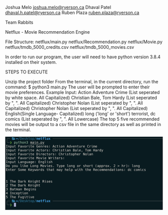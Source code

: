 Joshua Melo joshua.melo@ryerson.ca
Dhaval Patel dhaval.h.patel@ryerson.ca
Ruben Plaza ruben.plaza@ryerson.ca

Team Rabbits

Netflux - Movie Recommendation Engine

File Structure:
netflux/main.py
netflux/Recommendation.py
netflux/Movie.py
netflux/tmdb_5000_credits.csv
netflux/tmdb_5000_movies.csv

In order to run our program, the user will need to have python version 3.8.4 installed on their system.

STEPS TO EXECUTE

Unzip the project folder
From the terminal, in the current directory, run the command:
$ python3 main.py
The user will be prompted to enter their movie preferences.
Example Input:
Action Adventure Crime (List seperated by white space. All Capitalized)
Christian Bale, Tom Hardy (List seperated by ", ". All Capitalized)
Christopher Nolan (List seperated by ", ". All Capitalized)
Christopher Nolan (List seperated by ", ". All Capitalized)
English(Single Language- Capitalized)
long ('long' or 'short')
terrorist, dc comics (List seperated by ", ". All Lowercase)
The top 5 five recommended movies will be output to a csv file in the same directory as well as printed in the terminal.

![output](https://raw.githubusercontent.com/rubendplaza/netflux/master/output.png)

